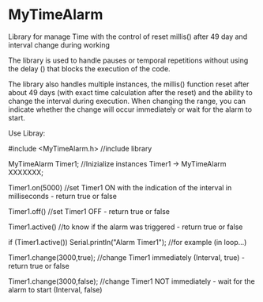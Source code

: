 # MyTimeAlarm
Library for manage Time with the control of reset millis() after 49 day and interval change during working


The library is used to handle pauses or temporal repetitions without using the delay () that blocks the execution of the code.

The library also handles multiple instances, the millis() function reset after about 49 days (with exact time calculation after the reset) and the ability to change the interval during execution.
When changing the range, you can indicate whether the change will occur immediately or wait for the alarm to start.


Use Libray:


#include <MyTimeAlarm.h> //include library

MyTimeAlarm Timer1; //Inizialize instances Timer1 -> MyTimeAlarm XXXXXXX;

Timer1.on(5000) //set Timer1 ON with the indication of the interval in milliseconds - return true or false

Timer1.off() //set Timer1 OFF - return true or false

Timer1.active() //to know if the alarm was triggered - return true or false

if (Timer1.active()) Serial.println("Alarm Timer1"); //for example (in loop...)

Timer1.change(3000,true); //change Timer1 immediately (Interval, true) - return true or false

Timer1.change(3000,false); //change Timer1 NOT immediately  - wait for the alarm to start (Interval, false)
